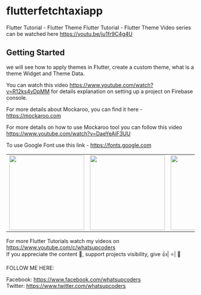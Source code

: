 # flutterfetchtaxiapp

Flutter Tutorial - Flutter Theme
Flutter Tutorial - Flutter Theme Video series can be watched here https://youtu.be/ju1fr9C4g4U

## Getting Started

we will see how to apply themes in Flutter, create a custom theme, what is a theme Widget and Theme Data.
 
You can watch this video https://www.youtube.com/watch?v=R12ks4yDpMM for details explanation on setting up a project on Firebase console.

For more details about Mockaroo, you can find it here - https://mockaroo.com

For more details on how to use Mockaroo tool you can follow this video https://www.youtube.com/watch?v=DaeYeAiF3UU 

To use Google Font use this link - https://fonts.google.com

<div style="text-align: center">
    <table>
        <tr>
            <td style="text-align: center">
                    <img src="https://github.com/whatsupcoders/Flutter-FetchTaxiAPP/blob/master/assets/Screenshot_1559848734.png" width="200"/>
            </td>            
            <td style="text-align: center">              
                     <img src="https://github.com/whatsupcoders/Flutter-FetchTaxiAPP/blob/master/assets/Screenshot_1559850163.png" width="200"/>
            </td>
            <td style="text-align: center">
                    <img src="https://github.com/whatsupcoders/Flutter-FetchTaxiAPP/blob/master/assets/Screenshot_1559850180.png" width="200"/>
            </td>
            <td style="text-align: center">
                    <img src="https://github.com/whatsupcoders/Flutter-FetchTaxiAPP/blob/master/assets/theme.gif" width="200"/>
            </td>            
      </tr>
  </table>
  </div>
  
For more Flutter Tutorials watch my videos on https://www.youtube.com/c/whatsupcoders <br />
If you appreciate the content 📖, support projects visibility, give 👍| ⭐| 👏

FOLLOW ME HERE:

Facebook: https://www.facebook.com/whatsupcoders <br />
Twitter: https://www.twitter.com/whatsupcoders
